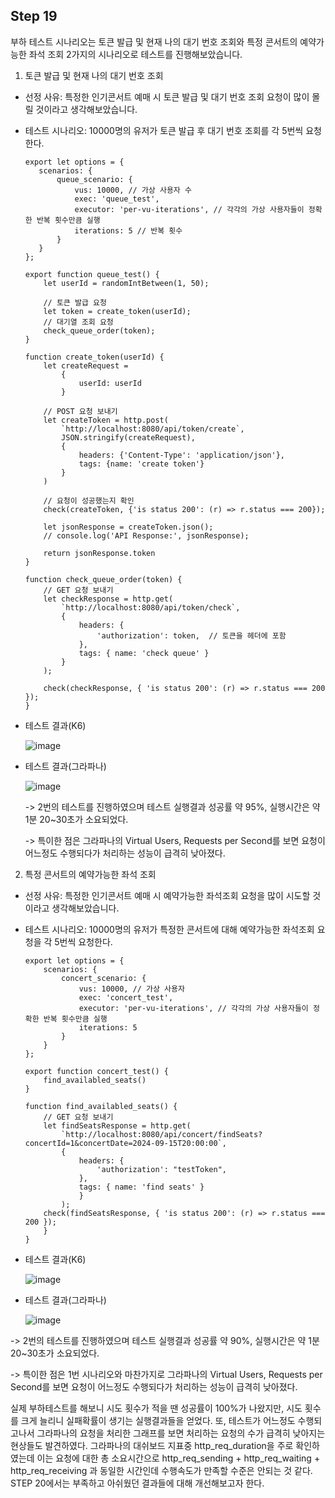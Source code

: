 ## Step 19
부하 테스트 시나리오는 토큰 발급 및 현재 나의 대기 번호 조회와 특정 콘서트의 예약가능한 좌석 조회 2가지의 시나리오로 테스트를 진행해보았습니다.

1. 토큰 발급 및 현재 나의 대기 번호 조회
 - 선정 사유: 특정한 인기콘서트 예매 시 토큰 발급 및 대기 번호 조회 요청이 많이 몰릴 것이라고 생각해보았습니다.
 - 테스트 시나리오: 10000명의 유저가 토큰 발급 후 대기 번호 조회를 각 5번씩 요청한다.
   ```
   export let options = {
      scenarios: {
          queue_scenario: {
              vus: 10000, // 가상 사용자 수
              exec: 'queue_test',
              executor: 'per-vu-iterations', // 각각의 가상 사용자들이 정확한 반복 횟수만큼 실행
              iterations: 5 // 반복 횟수
          }
      }
   };

   export function queue_test() {    
       let userId = randomIntBetween(1, 50);
   
       // 토큰 발급 요청
       let token = create_token(userId);
       // 대기열 조회 요청
       check_queue_order(token);
   }
   
   function create_token(userId) {
       let createRequest =
           {
               userId: userId
           }
   
       // POST 요청 보내기
       let createToken = http.post(
           `http://localhost:8080/api/token/create`,
           JSON.stringify(createRequest),
           {   
               headers: {'Content-Type': 'application/json'},
               tags: {name: 'create token'}
           }
       )
   
       // 요청이 성공했는지 확인
       check(createToken, {'is status 200': (r) => r.status === 200});
   
       let jsonResponse = createToken.json();
       // console.log('API Response:', jsonResponse);
   
       return jsonResponse.token
   }
   
   function check_queue_order(token) {
       // GET 요청 보내기
       let checkResponse = http.get(
           `http://localhost:8080/api/token/check`,
           {
               headers: {
                   'authorization': token,  // 토큰을 헤더에 포함
               },
               tags: { name: 'check queue' }
           }
       );
   
       check(checkResponse, { 'is status 200': (r) => r.status === 200 });
   }
   ```
 - 테스트 결과(K6)
  
   ![image](https://github.com/user-attachments/assets/1846f52a-53ae-483a-b070-6d7732042321)

 - 테스트 결과(그라파나)
   
   ![image](https://github.com/user-attachments/assets/d822fdaf-b9a6-46a0-b67c-dca077233313)

   -> 2번의 테스트를 진행하였으며 테스트 실행결과 성공률 약 95%, 실행시간은 약 1분 20~30초가 소요되었다.
   
   -> 특이한 점은 그라파나의 Virtual Users, Requests per Second를 보면 요청이 어느정도 수행되다가 처리하는 성능이 급격히 낮아졌다.

 
 2. 특정 콘서트의 예약가능한 좌석 조회 
  - 선정 사유: 특정한 인기콘서트 예매 시 예약가능한 좌석조회 요청을 많이 시도할 것이라고 생각해보았습니다.
  - 테스트 시나리오: 10000명의 유저가 특정한 콘서트에 대해 예약가능한 좌석조회 요청을 각 5번씩 요청한다.
    ```
    export let options = {
        scenarios: {
            concert_scenario: {
                vus: 10000, // 가상 사용자
                exec: 'concert_test',
                executor: 'per-vu-iterations', // 각각의 가상 사용자들이 정확한 반복 횟수만큼 실행
                iterations: 5
            }
        }
    };
    
    export function concert_test() {   
        find_availabled_seats()
    }
    
    function find_availabled_seats() {
        // GET 요청 보내기
        let findSeatsResponse = http.get(
            `http://localhost:8080/api/concert/findSeats?concertId=1&concertDate=2024-09-15T20:00:00`,
            {
                headers: {
                    'authorization': "testToken",
                },
                tags: { name: 'find seats' }
                }
            );
        check(findSeatsResponse, { 'is status 200': (r) => r.status === 200 });
        }
    }
    ```
  - 테스트 결과(K6)
   
    ![image](https://github.com/user-attachments/assets/6decdbb9-fbd4-4eb3-b0f2-4befc1fa5102)

  - 테스트 결과(그라파나)

    ![image](https://github.com/user-attachments/assets/fc83e7ef-ef1a-40f0-88ee-58d640056c0e)
  
   -> 2번의 테스트를 진행하였으며 테스트 실행결과 성공률 약 90%, 실행시간은 약 1분 20~30초가 소요되었다.
   
   -> 특이한 점은 1번 시나리오와 마찬가지로 그라파나의 Virtual Users, Requests per Second를 보면 요청이 어느정도 수행되다가 처리하는 성능이 급격히 낮아졌다.

실제 부하테스트를 해보니 시도 횟수가 적을 땐 성공률이 100%가 나왔지만, 시도 횟수를 크게 늘리니 실패확률이 생기는 실행결과들을 얻었다.
또, 테스트가 어느정도 수행되고나서 그라파나의 요청을 처리한 그래프를 보면 처리하는 요청의 수가 급격히 낮아지는 현상들도 발견하였다.
그라파나의 대쉬보드 지표중 http_req_duration을 주로 확인하였는데 이는 요청에 대한 총 소요시간으로 http_req_sending + http_req_waiting + http_req_receiving 과 동일한 시간인데 수행속도가 만족할 수준은 안되는 것 같다. STEP 20에서는 부족하고 아쉬웠던 결과들에 대해 개선해보고자 한다.

   



